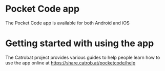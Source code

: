 # Pocket Code app
The Pocket Code app is available for both Android and iOS

# Getting started with using the app
The Catrobat project provides various guides to help people learn how to use the app online at https://share.catrob.at/pocketcode/help

